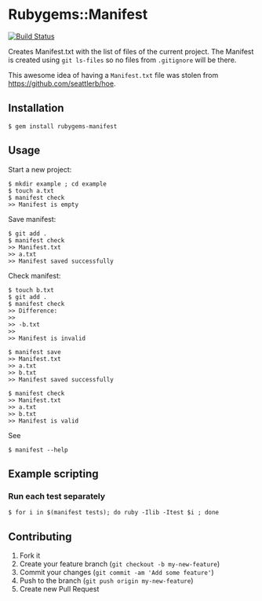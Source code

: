 # Rubygems::Manifest

[![Build Status](https://secure.travis-ci.org/wojtekmach/rubygems-manifest.png?branch=master)](http://travis-ci.org/wojtekmach/rubygems-manifest)

Creates Manifest.txt with the list of files of the current project. The Manifest is created using `git ls-files` so no files from `.gitignore` will be there.

This awesome idea of having a `Manifest.txt` file was stolen from https://github.com/seattlerb/hoe.

## Installation

    $ gem install rubygems-manifest

## Usage

Start a new project:

    $ mkdir example ; cd example
    $ touch a.txt
    $ manifest check
    >> Manifest is empty

Save manifest:

    $ git add .
    $ manifest check
    >> Manifest.txt
    >> a.txt
    >> Manifest saved successfully

Check manifest:

    $ touch b.txt
    $ git add .
    $ manifest check
    >> Difference:
    >>
    >> -b.txt
    >>
    >> Manifest is invalid

    $ manifest save
    >> Manifest.txt
    >> a.txt
    >> b.txt
    >> Manifest saved successfully

    $ manifest check
    >> Manifest.txt
    >> a.txt
    >> b.txt
    >> Manifest is valid

See

    $ manifest --help

## Example scripting

### Run each test separately

    $ for i in $(manifest tests); do ruby -Ilib -Itest $i ; done

## Contributing

1. Fork it
2. Create your feature branch (`git checkout -b my-new-feature`)
3. Commit your changes (`git commit -am 'Add some feature'`)
4. Push to the branch (`git push origin my-new-feature`)
5. Create new Pull Request
